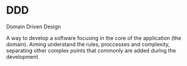 # DDD
Domain Driven Design

A way to develop a software focusing in the core of the application (the domain). Aiming understand the rules, proccesses and complexity, separating other complex points that commonly are added during the development
